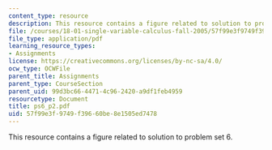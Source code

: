 ```yaml
---
content_type: resource
description: This resource contains a figure related to solution to problem set 6.
file: /courses/18-01-single-variable-calculus-fall-2005/57f99e3f9749f39660be8e1505ed7478_ps6_p2.pdf
file_type: application/pdf
learning_resource_types:
- Assignments
license: https://creativecommons.org/licenses/by-nc-sa/4.0/
ocw_type: OCWFile
parent_title: Assignments
parent_type: CourseSection
parent_uid: 99d3bc66-4471-4c96-2420-a9df1feb4959
resourcetype: Document
title: ps6_p2.pdf
uid: 57f99e3f-9749-f396-60be-8e1505ed7478
---
```

This resource contains a figure related to solution to problem set 6.